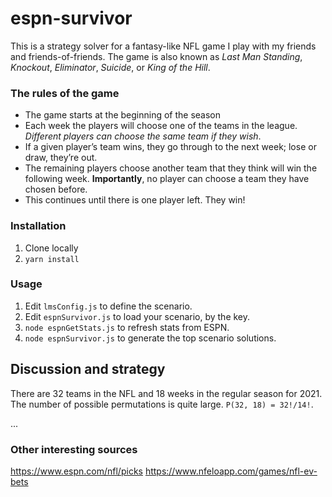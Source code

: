 # espn-survivor

This is a strategy solver for a fantasy-like NFL game I play with my friends and friends-of-friends. The game is also known as _Last Man Standing_, _Knockout_, _Eliminator_, _Suicide_, or _King of the Hill_.

### The rules of the game
- The game starts at the beginning of the season
- Each week the players will choose one of the teams in the league. _Different players can choose the same team if they wish_.
- If a given player’s team wins, they go through to the next week; lose or draw, they’re out.
- The remaining players choose another team that they think will win the following week. **Importantly**, no player can choose a team they have chosen before.
- This continues until there is one player left. They win!

### Installation
1. Clone locally
2. `yarn install`

### Usage
1. Edit `lmsConfig.js` to define the scenario.
2. Edit `espnSurvivor.js` to load your scenario, by the key.
3. `node espnGetStats.js` to refresh stats from ESPN.
4. `node espnSurvivor.js` to generate the top scenario solutions.

## Discussion and strategy
There are 32 teams in the NFL and 18 weeks in the regular season for 2021. The number of possible permutations is quite large. `P(32, 18) = 32!/14!`.

...

### Other interesting sources

https://www.espn.com/nfl/picks
https://www.nfeloapp.com/games/nfl-ev-bets
